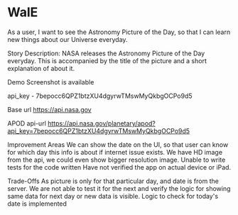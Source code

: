 # WalE
As a user, I want to see the Astronomy Picture of the Day, so that I can learn new things about our Universe everyday.

Story Description:
NASA releases the Astronomy Picture of the Day everyday. This is accompanied by the title of the picture and a short explanation of about it.

Demo Screenshot is available

api_key - 7bepocc6QPZ1btzXU4dgyrwTMswMyQkbgOCPo9d5

Base url
https://api.nasa.gov

APOD api-url
https://api.nasa.gov/planetary/apod?api_key=7bepocc6QPZ1btzXU4dgyrwTMswMyQkbgOCPo9d5

Improvement Areas
We can show the date on the UI, so that user can know for which day this info is about if internet issue exists.
We have HD image from the api, we could even show bigger resolution image.
Unable to write tests for the code written
Have not verified the app on actual device or iPad.

Trade-Offs
As picture is only for that particular day, and date is from the server. We are not able to test it for the next and verify the logic for showing same data for next day or new data is visible.
Logic to check for today's date is implemented



